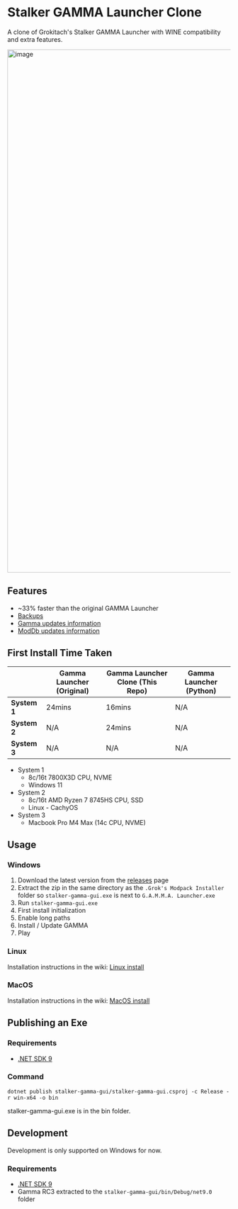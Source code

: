 # Stalker GAMMA Launcher Clone

A clone of Grokitach's Stalker GAMMA Launcher with WINE compatibility and extra features.

<img width="1218" height="1181" alt="image" src="https://github.com/user-attachments/assets/52a21d03-28ed-4883-8614-0c7bbf5aa722" />

## Features

- ~33% faster than the original GAMMA Launcher
- [Backups](https://github.com/FaithBeam/stalker-gamma-launcher-clone/wiki/Backups)
- [Gamma updates information](https://github.com/FaithBeam/stalker-gamma-launcher-clone/wiki/Gamma-Updates-Tab)
- [ModDb updates information](https://github.com/FaithBeam/stalker-gamma-launcher-clone/wiki/ModDb-Updates-Tab)

## First Install Time Taken

|              | Gamma Launcher (Original) | Gamma Launcher Clone (This Repo) | Gamma Launcher (Python) |
|--------------|----------------|----------------------|----------------|
| **System 1** | 24mins         | 16mins               | N/A            |
| **System 2** | N/A            | 24mins               | N/A            |
| **System 3** | N/A            | N/A                  | N/A            |

- System 1
  - 8c/16t 7800X3D CPU, NVME
  - Windows 11
- System 2
  - 8c/16t AMD Ryzen 7 8745HS CPU, SSD
  - Linux - CachyOS
- System 3
  - Macbook Pro M4 Max (14c CPU, NVME)

## Usage

### Windows

1. Download the latest version from the [releases](https://github.com/FaithBeam/stalker-gamma-launcher-clone/releases) page
2. Extract the zip in the same directory as the `.Grok's Modpack Installer` folder so `stalker-gamma-gui.exe` is next to `G.A.M.M.A. Launcher.exe`
3. Run `stalker-gamma-gui.exe`
4. First install initialization
5. Enable long paths
6. Install / Update GAMMA
7. Play

### Linux

Installation instructions in the wiki: [Linux install](https://github.com/FaithBeam/stalker-gamma-launcher-clone/wiki/Linux-Install)

### MacOS

Installation instructions in the wiki: [MacOS install](https://github.com/FaithBeam/stalker-gamma-launcher-clone/wiki/MacOS-Install)

## Publishing an Exe

### Requirements

- [.NET SDK 9](https://dotnet.microsoft.com/en-us/download/dotnet/9.0)

### Command

`dotnet publish stalker-gamma-gui/stalker-gamma-gui.csproj -c Release -r win-x64 -o bin`

stalker-gamma-gui.exe is in the bin folder.

## Development

Development is only supported on Windows for now.

### Requirements

- [.NET SDK 9](https://dotnet.microsoft.com/en-us/download/dotnet/9.0)
- Gamma RC3 extracted to the `stalker-gamma-gui/bin/Debug/net9.0` folder
